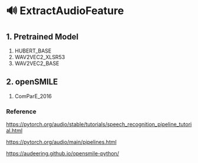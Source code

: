 # 🔊 ExtractAudioFeature


## 1. Pretrained Model 
1. HUBERT_BASE
2. WAV2VEC2_XLSR53
3. WAV2VEC2_BASE

## 2. openSMILE 
1. ComParE_2016


### Reference

https://pytorch.org/audio/stable/tutorials/speech_recognition_pipeline_tutorial.html

https://pytorch.org/audio/main/pipelines.html

https://audeering.github.io/opensmile-python/
